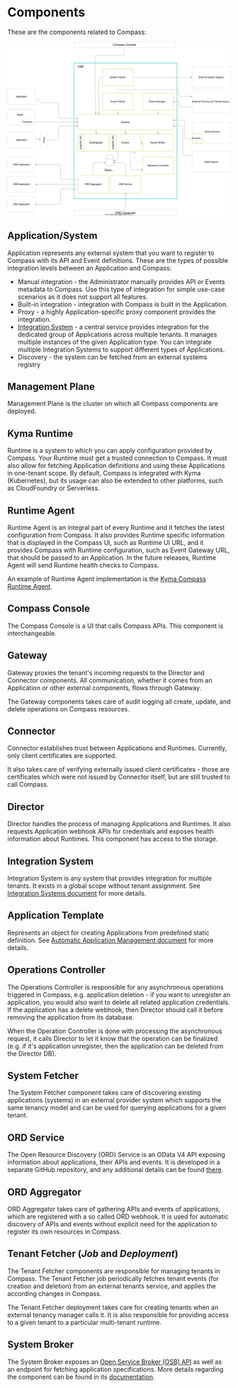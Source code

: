 # Components

These are the components related to Compass:

![Components](./assets/components.svg)


## Application/System

Application represents any external system that you want to register to Compass with its API and Event definitions. These are the types of possible integration levels between an Application and Compass:
- Manual integration - the Administrator manually provides API or Events metadata to Compass. Use this type of integration for simple use-case scenarios as it does not support all features.
- Built-in integration - integration with Compass is built in the Application.
- Proxy - a highly Application-specific proxy component provides the integration.
- [Integration System](#integration-system) - a central service provides integration for the dedicated group of Applications across multiple tenants. It manages multiple instances of the given Application type. You can integrate multiple Integration Systems to support different types of Applications.
- Discovery - the system can be fetched from an external systems registry

## Management Plane

Management Plane is the cluster on which all Compass components are deployed.

## Kyma Runtime

Runtime is a system to which you can apply configuration provided by Compass. Your Runtime must get a trusted connection to Compass. It must also allow for fetching Application definitions and using these Applications in one-tenant scope. By default, Compass is integrated with Kyma (Kubernetes), but its usage can also be extended to other platforms, such as CloudFoundry or Serverless.

## Runtime Agent

Runtime Agent is an integral part of every Runtime and it fetches the latest configuration from Compass. It also provides Runtime specific information that is displayed in the Compass UI, such as Runtime UI URL, and it provides Compass with Runtime configuration, such as Event Gateway URL, that should be passed to an Application. In the future releases, Runtime Agent will send Runtime health checks to Compass.

An example of Runtime Agent implementation is the [Kyma Compass Runtime Agent](https://github.com/kyma-project/kyma/tree/main/components/compass-runtime-agent).

## Compass Console

The Compass Console is a UI that calls Compass APIs. This component is interchangeable.

## Gateway

Gateway proxies the tenant's incoming requests to the Director and Connector components. All communication, whether it comes from an Application or other external components, flows through Gateway.

The Gateway components takes care of audit logging all create, update, and delete operations on Compass resources.

## Connector

Connector establishes trust between Applications and Runtimes. Currently, only client certificates are supported.

It also takes care of verifying externally issued client certificates - those are certificates which were not issued by Connector itself, but are still trusted to call Compass.

## Director

Director handles the process of managing Applications and Runtimes. It also requests Application webhook APIs for credentials and exposes health information about Runtimes. This component has access to the storage.

## Integration System

Integration System is any system that provides integration for multiple tenants. It exists in a global scope without tenant assignment.
See [Integration Systems document](../integration-system/integration-systems.md)
for more details.

## Application Template
Represents an object for creating Applications from predefined static definition.
See [Automatic Application Management document](../integration-system/auto-app-management.md)
for more details.

## Operations Controller

The Operations Controller is responsible for any asynchronous operations triggered in Compass, e.g. application deletion - if you want to unregister an application, you would also want to delete all related application credentials. If the application has a delete webhook, then Director should call it before removing the application from its database.

When the Operation Controller is done with processing the asynchronous request, it calls Director to let it know that the operation can be finalized (e.g. if it's application unregister, then the application can be deleted from the Director DB).

## System Fetcher

The System Fetcher component takes care of discovering existing applications (systems) in an external provider system which supports the same tenancy model and can be used for querying applications for a given tenant.

## ORD Service

The Open Resource Discovery (ORD) Service is an OData V4 API exposing information about applications, their APIs and events.
It is developed in a separate GitHub repository, and any additional details can be found [there](https://github.com/kyma-incubator/ord-service).

## ORD Aggregator

ORD Aggregator takes care of gathering APIs and events of applications, which are registered with a so called ORD webhook. It is used for automatic discovery of APIs and events without explicit need for the application to register its own resources in Compass.

## Tenant Fetcher (_Job_ and _Deployment_)

The Tenant Fetcher components are responsible for managing tenants in Compass.
The Tenant Fetcher job periodically fetches tenant events (for creation and deletion) from an external tenants service, and applies the according changes in Compass.

The Tenant Fetcher deployment takes care for creating tenants when an external tenancy manager calls it.
It is also responsible for providing access to a given tenant to a particular multi-tenant runtime.

## System Broker

The System Broker exposes an [Open Service Broker (OSB) API](https://www.openservicebrokerapi.org/) as well as an endpoint for fetching application specifications. More details regarding the component can be found in its [documentation](https://github.com/kyma-incubator/compass/tree/main/components/system-broker).
